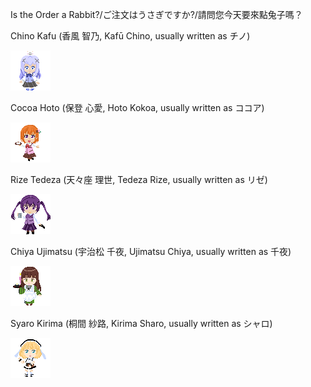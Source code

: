 Is the Order a Rabbit?/ご注文はうさぎですか?/請問您今天要來點兔子嗎？

Chino Kafu (香風 智乃, Kafū Chino, usually written as チノ)

![Chino Kafu](KafuuChino64.png "Chino Kafu")

Cocoa Hoto (保登 心愛, Hoto Kokoa, usually written as ココア)

![Cocoa Hoto](CocoaHoto64SD.png "Cocoa Hoto")

Rize Tedeza (天々座 理世, Tedeza Rize, usually written as リゼ)

![Rize Tedeza](RizeTedeza64SD.png "Rize Tedeza")

Chiya Ujimatsu (宇治松 千夜, Ujimatsu Chiya, usually written as 千夜)

![Chiya Ujimatsu](ChiyaUjimatsu64SD.png "Chiya Ujimatsu")

Syaro Kirima (桐間 紗路, Kirima Sharo, usually written as シャロ)

![Syaro Kirima](SyaroKirima64SD.png "Syaro Kirima")
